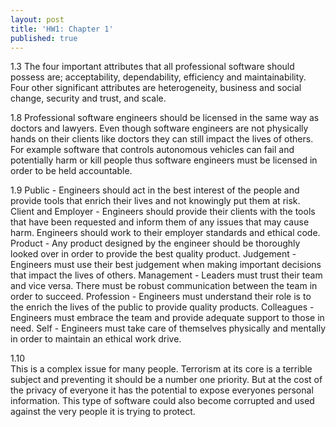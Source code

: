```yaml
---
layout: post
title: 'HW1: Chapter 1'
published: true
---
```


1.3	
The four important attributes that all professional software should possess are; acceptability, dependability, efficiency and maintainability.
Four other significant 	attributes are heterogeneity, business and social change, security and trust, and scale.

1.8	
Professional software engineers should be licensed in the same way as doctors and 		lawyers. Even though software engineers are not physically hands on their clients like 	doctors they can still impact the lives of others. For example software that controls 	autonomous vehicles can fail and potentially harm or kill people thus software engineers must be licensed in order to be held accountable.

1.9	
Public - Engineers should act in the best interest of the people and provide tools that enrich their lives and not knowingly put them at risk.
Client and Employer - Engineers should provide their clients with the tools that have been requested and inform them of any issues that may cause harm. Engineers should work to their employer standards and ethical code.
Product - Any product designed by the engineer should be thoroughly looked over in order to provide the best quality product.
Judgement - Engineers must use their best judgement when making important decisions that impact the lives of others.
Management - Leaders must trust their team and vice versa. There must be robust communication between the team in order to succeed.
Profession - Engineers must understand their role is to the enrich the lives of the public to provide quality products.
Colleagues - Engineers must embrace the team and provide adequate support to those in need.
Self - Engineers must take care of themselves physically and mentally in order to maintain an ethical work drive.

1.10	
This is a complex issue for many people. Terrorism at its core is a terrible subject and preventing it should be a number one priority. But at the cost of the privacy of everyone it has the potential to expose everyones personal information. This type of software could also become corrupted and used against the very people it is trying to protect.
